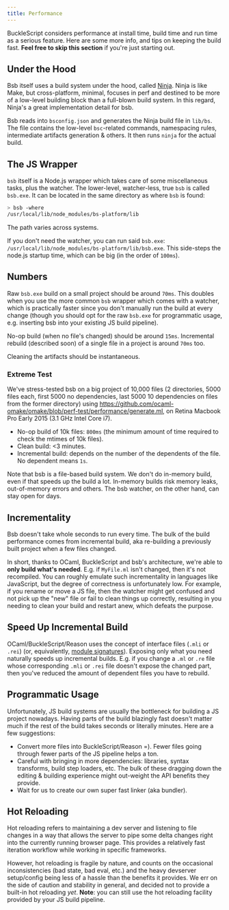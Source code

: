 ```yaml
---
title: Performance
---
```


BuckleScript considers performance at install time, build time and run time as a serious feature. Here are some more info, and tips on keeping the build fast. **Feel free to skip this section** if you're just starting out.

## Under the Hood

Bsb itself uses a build system under the hood, called [Ninja](https://ninja-build.org). Ninja is like Make, but cross-platform, minimal, focuses in perf and destined to be more of a low-level building block than a full-blown build system. In this regard, Ninja's a great implementation detail for bsb.

Bsb reads into `bsconfig.json` and generates the Ninja build file in `lib/bs`. The file contains the low-level `bsc`-related commands, namespacing rules, intermediate artifacts generation & others. It then runs `ninja` for the actual build.

## The JS Wrapper

`bsb` itself is a Node.js wrapper which takes care of some miscellaneous tasks, plus the watcher. The lower-level, watcher-less, true `bsb` is called `bsb.exe`. It can be located in the same directory as where `bsb` is found:

```sh
> bsb -where
/usr/local/lib/node_modules/bs-platform/lib
```

The path varies across systems.

If you don't need the watcher, you can run said `bsb.exe`: `/usr/local/lib/node_modules/bs-platform/lib/bsb.exe`. This side-steps the node.js startup time, which can be big (in the order of `100ms`).

## Numbers

Raw `bsb.exe` build on a small project should be around `70ms`. This doubles when you use the more common `bsb` wrapper which comes with a watcher, which is practically faster since you don't manually run the build at every change (though you should opt for the raw `bsb.exe` for programmatic usage, e.g. inserting bsb into your existing JS build pipeline).

No-op build (when no file's changed) should be around `15ms`. Incremental rebuild (described soon) of a single file in a project is around `70ms` too.

Cleaning the artifacts should be instantaneous.

### Extreme Test

We've stress-tested bsb on a big project of 10,000 files (2 directories, 5000 files each, first 5000 no dependencies, last 5000 10 dependencies on files from the former directory) using https://github.com/ocaml-omake/omake/blob/perf-test/performance/generate.ml, on Retina Macbook Pro Early 2015 (3.1 GHz Intel Core i7).

<!-- TODO: better repro -->

- No-op build of 10k files: `800ms` (the minimum amount of time required to check the mtimes of 10k files).
- Clean build: <3 minutes.
- Incremental build: depends on the number of the dependents of the file. No dependent means `1s`.

Note that bsb is a file-based build system. We don't do in-memory build, even if that speeds up the build a lot. In-memory builds risk memory leaks, out-of-memory errors and others. The bsb watcher, on the other hand, can stay open for days.

## Incrementality

Bsb doesn't take whole seconds to run every time. The bulk of the build performance comes from incremental build, aka re-building a previously built project when a few files changed.

In short, thanks to OCaml, BuckleScript and bsb's architecture, we're able to **only build what's needed**. E.g. if `MyFile.ml` isn't changed, then it's not recompiled. You can roughly emulate such incrementality in languages like JavaScript, but the degree of correctness is unfortunately low. For example, if you rename or move a JS file, then the watcher might get confused and not pick up the "new" file or fail to clean things up correctly, resulting in you needing to clean your build and restart anew, which defeats the purpose.

## Speed Up Incremental Build

OCaml/BuckleScript/Reason uses the concept of interface files (`.mli` or `.rei`) (or, equivalently, [module signatures](https://reasonml.github.io/docs/en/module.html#signatures)). Exposing only what you need naturally speeds up incremental builds. E.g. if you change a `.ml` or `.re` file whose corresponding `.mli` or `.rei` file doesn't expose the changed part, then you've reduced the amount of dependent files you have to rebuild.

<!-- TODO: validate this -->

## Programmatic Usage

Unfortunately, JS build systems are usually the bottleneck for building a JS project nowadays. Having parts of the build blazingly fast doesn't matter much if the rest of the build takes seconds or literally minutes. Here are a few suggestions:

- Convert more files into BuckleScript/Reason =). Fewer files going through fewer parts of the JS pipeline helps a ton.
- Careful with bringing in more dependencies: libraries, syntax transforms, build step loaders, etc. The bulk of these dragging down the editing & building experience might out-weight the API benefits they provide.
- Wait for us to create our own super fast linker (aka bundler).

## Hot Reloading

Hot reloading refers to maintaining a dev server and listening to file changes in a way that allows the server to pipe some delta changes right into the currently running browser page. This provides a relatively fast iteration workflow while working in specific frameworks.

However, hot reloading is fragile by nature, and counts on the occasional inconsistencies (bad state, bad eval, etc.) and the heavy devserver setup/config being less of a hassle than the benefits it provides. We err on the side of caution and stability in general, and decided not to provide a built-in hot reloading _yet_. **Note**: you can still use the hot reloading facility provided by your JS build pipeline.
